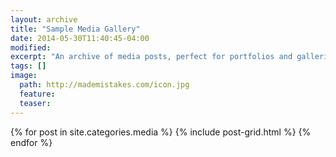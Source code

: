 ```yaml
---
layout: archive
title: "Sample Media Gallery"
date: 2014-05-30T11:40:45-04:00
modified:
excerpt: "An archive of media posts, perfect for portfolios and galleries."
tags: []
image:
  path: http://mademistakes.com/icon.jpg
  feature:
  teaser:
---
```


<div class="tiles">
{% for post in site.categories.media %}
  {% include post-grid.html %}
{% endfor %}
</div><!-- /.tiles -->
